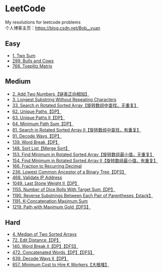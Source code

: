 # LeetCode
My resolutions for leetcode problems\
个人博客主页：https://blog.csdn.net/Bob__yuan

## Easy
* [1. Two Sum](https://github.com/GaoYuanBob/LeetCode/blob/master/LeetCode%20Problems/Easy/1.%20Two%20Sum.md)
* [299. Bulls and Cows](https://github.com/GaoYuanBob/LeetCode/blob/master/LeetCode%20Problems/Easy/299.%20Bulls%20and%20Cows.md)
* [766. Toeplitz Matrix](https://github.com/GaoYuanBob/LeetCode/blob/master/LeetCode%20Problems/Easy/766.%20Toeplitz%20Matrix.md)

## Medium
* [2. Add Two Numbers【链表正向相加】](https://github.com/GaoYuanBob/LeetCode/blob/master/LeetCode%20Problems/Medium/2.%20Add%20Two%20Numbers%E3%80%90%E9%93%BE%E8%A1%A8%E6%AD%A3%E5%90%91%E7%9B%B8%E5%8A%A0%E3%80%91.md)
* [3. Longest Substring Without Repeating Characters](https://github.com/GaoYuanBob/LeetCode/blob/master/LeetCode%20Problems/Medium/3.%20Longest%20Substring%20Without%20Repeating%20Characters.md)
* [33. Search in Rotated Sorted Array【旋转数组中查找，无重复】](https://github.com/GaoYuanBob/LeetCode/blob/master/LeetCode%20Problems/Medium/33.%20Search%20in%20Rotated%20Sorted%20Array.md)
* [62. Unique Paths【DP】](https://github.com/GaoYuanBob/LeetCode/blob/master/LeetCode%20Problems/Medium/62.%20Unique%20Paths.md)
* [63. Unique Paths II【DP】](https://github.com/GaoYuanBob/LeetCode/blob/master/LeetCode%20Problems/Medium/63.%20Unique%20Paths%20II.md)
* [64. Minimum Path Sum【DP】](https://github.com/GaoYuanBob/LeetCode/blob/master/LeetCode%20Problems/Medium/64.%20Minimum%20Path%20Sum.md)
* [81. Search in Rotated Sorted Array II【旋转数组中查找，有重复】](https://github.com/GaoYuanBob/LeetCode/blob/master/LeetCode%20Problems/Medium/81.%20Search%20in%20Rotated%20Sorted%20Array%20II.md)
* [91. Decode Ways【DP】](https://github.com/GaoYuanBob/LeetCode/blob/master/LeetCode%20Problems/Medium/91.%20Decode%20Ways.md)
* [139. Word Break【DP】](https://github.com/GaoYuanBob/LeetCode/blob/master/LeetCode%20Problems/Medium/139.%20Word%20Break.md)
* [148. Sort List【Merge Sort】](https://github.com/GaoYuanBob/LeetCode/blob/master/LeetCode%20Problems/Medium/148.%20Sort%20List%20(Merge%20Sort).md)
* [153. Find Minimum in Rotated Sorted Array【旋转数组最小值，无重复】](https://github.com/GaoYuanBob/LeetCode/blob/master/LeetCode%20Problems/Medium/153.%20Find%20Minimum%20in%20Rotated%20Sorted%20Array.md)
* [154. Find Minimum in Rotated Sorted Array II【旋转数组最小值，有重复】](https://github.com/GaoYuanBob/LeetCode/blob/master/LeetCode%20Problems/Medium/154.%20Find%20Minimum%20in%20Rotated%20Sorted%20Array%20II.md)
* [166. Fraction to Recurring Decimal](https://github.com/GaoYuanBob/LeetCode/blob/master/LeetCode%20Problems/Medium/166.%20Fraction%20to%20Recurring%20Decimal.md)
* [236. Lowest Common Ancestor of a Binary Tree【DFS】](https://github.com/GaoYuanBob/LeetCode/blob/master/LeetCode%20Problems/Medium/236.%20Lowest%20Common%20Ancestor%20of%20a%20Binary%20Tree.md)
* [468. Validate IP Address](https://github.com/GaoYuanBob/LeetCode/blob/master/LeetCode%20Problems/Medium/468.%20Validate%20IP%20Address.md)
* [1049. Last Stone Weight II【DP】](https://github.com/GaoYuanBob/LeetCode/blob/master/LeetCode%20Problems/Medium/1049.%20Last%20Stone%20Weight%20II.md)
* [1155. Number of Dice Rolls With Target Sum【DP】](https://github.com/GaoYuanBob/LeetCode/blob/master/LeetCode%20Problems/Medium/1155.%20Number%20of%20Dice%20Rolls%20With%20Target%20Sum%E3%80%90DP%E3%80%91.md)
* [1190. Reverse Substrings Between Each Pair of Parentheses【stack】](https://github.com/GaoYuanBob/LeetCode/blob/master/LeetCode%20Problems/Medium/1190.%20Reverse%20Substrings%20Between%20Each%20Pair%20of%20Parentheses.md)
* [1191. K-Concatenation Maximum Sum](https://github.com/GaoYuanBob/LeetCode/blob/master/LeetCode%20Problems/Medium/1191.%20K-Concatenation%20Maximum%20Sum.md)
* [1219. Path with Maximum Gold【DFS】](https://github.com/GaoYuanBob/LeetCode/blob/master/LeetCode%20Problems/Medium/1219.%20Path%20with%20Maximum%20Gold.md)

## Hard
* [4. Median of Two Sorted Arrays](https://github.com/GaoYuanBob/LeetCode/blob/master/LeetCode%20Problems/Hard/4.%20Median%20of%20Two%20Sorted%20Arrays.md)
* [72. Edit Distance【DP】](https://github.com/GaoYuanBob/LeetCode/blob/master/LeetCode%20Problems/Hard/72.%20Edit%20Distance%E3%80%90DP%E3%80%91.md)
* [140. Word Break II【DP】【DFS】](https://github.com/GaoYuanBob/LeetCode/blob/master/LeetCode%20Problems/Hard/140.%20Word%20Break%20II%E3%80%90DP%E3%80%91%E3%80%90DFS%E3%80%91.md)
* [472. Concatenated Words【DP】【DFS】](https://github.com/GaoYuanBob/LeetCode/blob/master/LeetCode%20Problems/Hard/472.%20Concatenated%20Words%E3%80%90DP%E3%80%91%E3%80%90DFS%E3%80%91.md)
* [639. Decode Ways II【DP】](https://github.com/GaoYuanBob/LeetCode/blob/master/LeetCode%20Problems/Hard/639.%20Decode%20Ways%20II.md)
* [857. Minimum Cost to Hire K Workers【大根堆】](https://github.com/GaoYuanBob/LeetCode/blob/master/LeetCode%20Problems/Hard/857.%20Minimum%20Cost%20to%20Hire%20K%20Workers.md)
